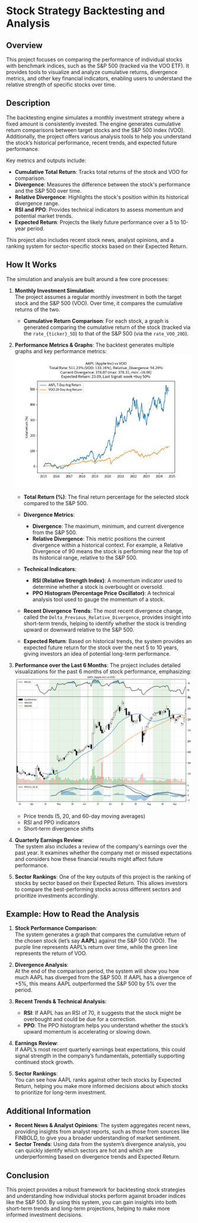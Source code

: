 # Stock Strategy Backtesting and Analysis

## Overview
This project focuses on comparing the performance of individual stocks with benchmark indices, such as the S&P 500 (tracked via the VOO ETF). It provides tools to visualize and analyze cumulative returns, divergence metrics, and other key financial indicators, enabling users to understand the relative strength of specific stocks over time.

## Description
The backtesting engine simulates a monthly investment strategy where a fixed amount is consistently invested. The engine generates cumulative return comparisons between target stocks and the S&P 500 index (VOO). Additionally, the project offers various analysis tools to help you understand the stock’s historical performance, recent trends, and expected future performance.

Key metrics and outputs include:
- **Cumulative Total Return**: Tracks total returns of the stock and VOO for comparison.
- **Divergence**: Measures the difference between the stock's performance and the S&P 500 over time.
- **Relative Divergence**: Highlights the stock's position within its historical divergence range.
- **RSI and PPO**: Provides technical indicators to assess momentum and potential market trends.
- **Expected Return**: Projects the likely future performance over a 5 to 10-year period.

This project also includes recent stock news, analyst opinions, and a ranking system for sector-specific stocks based on their Expected Return.

## How It Works

The simulation and analysis are built around a few core processes:

1. **Monthly Investment Simulation**:  
   The project assumes a regular monthly investment in both the target stock and the S&P 500 (VOO). Over time, it compares the cumulative returns of the two. 

   - **Cumulative Return Comparison**: For each stock, a graph is generated comparing the cumulative return of the stock (tracked via the `rate_{ticker}_5D`) to that of the S&P 500 (via the `rate_VOO_20D`).

2. **Performance Metrics & Graphs**:
   The backtest generates multiple graphs and key performance metrics:
   ![AAPL vs VOO Cumulative Return Comparison](./static/images/comparison_AAPL_VOO.png)
   
   - **Total Return (%)**: The final return percentage for the selected stock compared to the S&P 500.
   - **Divergence Metrics**:  
     - **Divergence**: The maximum, minimum, and current divergence from the S&P 500.
     - **Relative Divergence**: This metric positions the current divergence within a historical context. For example, a Relative Divergence of 90 means the stock is performing near the top of its historical range, relative to the S&P 500.

   - **Technical Indicators**:  
     - **RSI (Relative Strength Index)**: A momentum indicator used to determine whether a stock is overbought or oversold.
     - **PPO Histogram (Percentage Price Oscillator)**: A technical analysis tool used to gauge the momentum of a stock.

   - **Recent Divergence Trends**: The most recent divergence change, called the `Delta_Previous_Relative_Divergence`, provides insight into short-term trends, helping to identify whether the stock is trending upward or downward relative to the S&P 500.

   - **Expected Return**: Based on historical trends, the system provides an expected future return for the stock over the next 5 to 10 years, giving investors an idea of potential long-term performance.

4. **Performance over the Last 6 Months**:
   The project includes detailed visualizations for the past 6 months of stock performance, emphasizing:
   <img src="./static/images/result_mpl_AAPL.png" alt="AAPL vs VOO Cumulative Return Comparison" width="500"/>

   - Price trends (5, 20, and 60-day moving averages)
   - RSI and PPO indicators
   - Short-term divergence shifts

6. **Quarterly Earnings Review**:  
   The system also includes a review of the company's earnings over the past year. It examines whether the company met or missed expectations and considers how these financial results might affect future performance.

7. **Sector Rankings**:
   One of the key outputs of this project is the ranking of stocks by sector based on their Expected Return. This allows investors to compare the best-performing stocks across different sectors and prioritize investments accordingly.

## Example: How to Read the Analysis

1. **Stock Performance Comparison**:  
   The system generates a graph that compares the cumulative return of the chosen stock (let’s say **AAPL**) against the S&P 500 (VOO). The purple line represents AAPL’s return over time, while the green line represents the return of VOO.

2. **Divergence Analysis**:  
   At the end of the comparison period, the system will show you how much AAPL has diverged from the S&P 500. If AAPL has a divergence of +5%, this means AAPL outperformed the S&P 500 by 5% over the period.

3. **Recent Trends & Technical Analysis**:  
   - **RSI**: If AAPL has an RSI of 70, it suggests that the stock might be overbought and could be due for a correction.
   - **PPO**: The PPO histogram helps you understand whether the stock’s upward momentum is accelerating or slowing down.

4. **Earnings Review**:  
   If AAPL’s most recent quarterly earnings beat expectations, this could signal strength in the company’s fundamentals, potentially supporting continued stock growth.

5. **Sector Rankings**:  
   You can see how AAPL ranks against other tech stocks by Expected Return, helping you make more informed decisions about which stocks to prioritize for long-term investment.

## Additional Information
- **Recent News & Analyst Opinions**: The system aggregates recent news, providing insights from analyst reports, such as those from sources like FINBOLD, to give you a broader understanding of market sentiment.
- **Sector Trends**: Using data from the system’s divergence analysis, you can quickly identify which sectors are hot and which are underperforming based on divergence trends and Expected Return.

## Conclusion
This project provides a robust framework for backtesting stock strategies and understanding how individual stocks perform against broader indices like the S&P 500. By using this system, you can gain insights into both short-term trends and long-term projections, helping to make more informed investment decisions.
